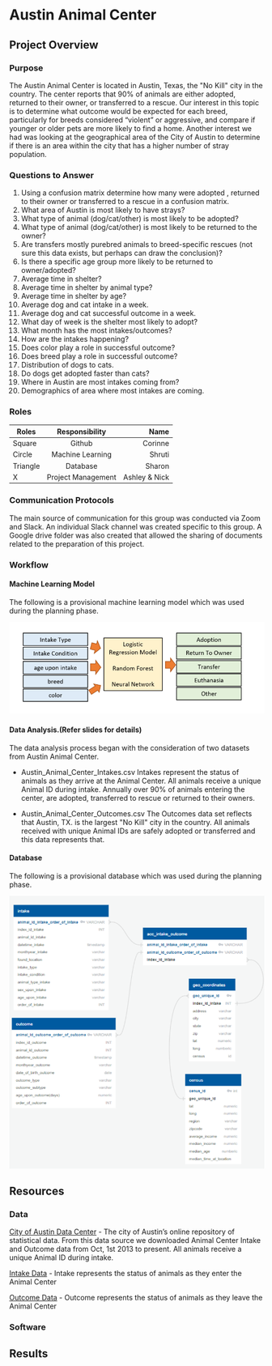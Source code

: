 # Austin Animal Center
## Project Overview 

### Purpose
The Austin Animal Center is located in Austin, Texas, the "No Kill" city in the country. The center reports that 90% of animals are either adopted, returned to their owner, or transferred to a rescue. Our interest in this topic is to determine what outcome would be expected for each breed, particularly for breeds considered “violent” or aggressive, and compare if younger or older pets are more likely to find a home. Another interest we had was looking at the geographical area of the City of Austin to determine if there is an area within the city that has a higher number of stray population.

### Questions to Answer
1.  Using a confusion matrix determine how many were adopted , returned to their owner or transferred to a rescue in a confusion matrix.
2.  What area of Austin is most likely to have strays?
3.  What type of animal (dog/cat/other) is most likely to be adopted?
4.  What type of animal (dog/cat/other) is most likely to be returned to the owner?
5.  Are transfers mostly purebred animals to breed-specific rescues (not sure this data exists, but perhaps can draw the conclusion)?
6.  Is there a specific age group more likely to be returned to owner/adopted?
7.  Average time in shelter?
8.  Average time in shelter by animal type?
9.  Average time in shelter by age?
10. Average dog and cat intake in a week.
11. Average dog and cat successful outcome in a week.
12. What day of week is the shelter most likely to adopt?
13. What month has the most intakes/outcomes?
14. How are the intakes happening?
15. Does color play a role in successful outcome?
16. Does breed play a role in successful outcome?
17. Distribution of dogs to cats.
18. Do dogs get adopted faster than cats?
19. Where in Austin are most intakes coming from?
20. Demographics of area where most intakes are coming.

### Roles
| Roles         | Responsibility     | Name          |
| ------------- |:------------------:| -------------:|
| Square        | Github             | Corinne       |
| Circle        | Machine Learning   | Shruti        |
| Triangle      | Database           | Sharon        |
| X             | Project Management | Ashley & Nick |

### Communication Protocols
The main source of communication for this group was conducted via Zoom and Slack. An individual Slack channel was created specific to this group. A Google drive folder was also created that allowed the sharing of documents related to the preparation of this project.

### Workflow
#### Machine Learning Model
The following is a provisional machine learning model which was used during the planning phase.

![ML Mockup](https://github.com/CorinneBean/Project_A_Team/blob/37e725957dba0e937832051c41ce61b0a53d2517/Images/ML%20Mockup.png)

#### Data Analysis.(Refer slides for details)

The data analysis process began with the consideration of two datasets from Austin Animal Center. 
- Austin_Animal_Center_Intakes.csv 
Intakes represent the status of animals as they arrive at the Animal Center. All animals receive a unique Animal ID during intake. Annually over 90% of animals entering the center, are adopted, transferred to rescue or returned to their owners.

- Austin_Animal_Center_Outcomes.csv
The Outcomes data set reflects that Austin, TX. is the largest "No Kill" city in the country. All animals received with unique Animal IDs are safely adopted or transferred and this data represents that.



#### Database
The following is a provisional database which was used during the planning phase.

![ERD](https://github.com/CorinneBean/Project_A_Team/blob/37e725957dba0e937832051c41ce61b0a53d2517/Images/ERD.png)

## Resources 
### Data
[City of Austin Data Center](https://data.austintexas.gov/browse?City-of-Austin_Department-=Animal+Services) -  The city of Austin’s online repository of statistical data. From this data source we downloaded Animal Center Intake and Outcome data from Oct, 1st 2013 to present. All animals receive a unique Animal ID during intake.

[Intake Data](https://data.austintexas.gov/Health-and-Community-Services/Austin-Animal-Center-Intakes/wter-evkm/data) - Intake represents the status of animals as they enter the Animal Center

[Outcome Data](https://data.austintexas.gov/Health-and-Community-Services/Austin-Animal-Center-Outcomes/9t4d-g238/data) - Outcome represents the status of animals as they leave the Animal Center

### Software



## Results 
